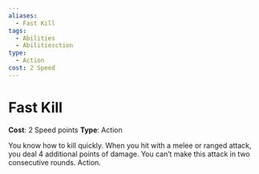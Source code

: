 ```yaml
---
aliases:
  - Fast Kill
tags:
  - Abilities
  - Abilitiesction
type:
  - Action
cost: 2 Speed
---
```


# Fast Kill

**Cost**: 2 Speed points
**Type**: Action

You know how to kill quickly. When you hit with a melee or ranged attack, you deal 4 additional points of damage. You can’t make this attack in two consecutive rounds. Action.

